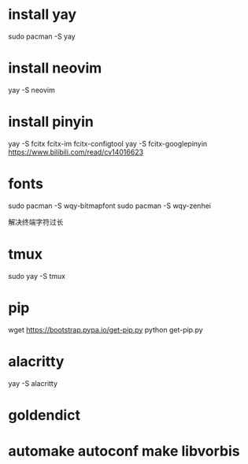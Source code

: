 # install yay
sudo pacman -S yay

# install neovim
yay -S neovim

# install pinyin
yay -S fcitx fcitx-im fcitx-configtool
yay -S fcitx-googlepinyin
https://www.bilibili.com/read/cv14016623

# fonts
sudo pacman -S wqy-bitmapfont
sudo pacman -S wqy-zenhei

解决终端字符过长

# tmux

sudo yay -S tmux


# pip
wget https://bootstrap.pypa.io/get-pip.py
python get-pip.py

# alacritty

yay -S alacritty

#  goldendict

# automake autoconf make libvorbis
